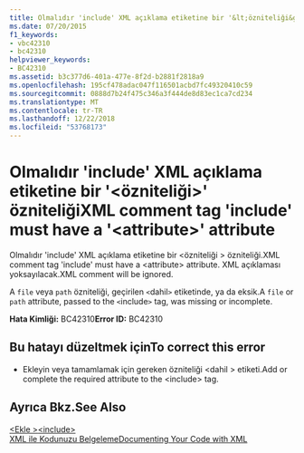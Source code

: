 ```yaml
---
title: Olmalıdır 'include' XML açıklama etiketine bir '&lt;özniteliği&gt;' özniteliği
ms.date: 07/20/2015
f1_keywords:
- vbc42310
- bc42310
helpviewer_keywords:
- BC42310
ms.assetid: b3c377d6-401a-477e-8f2d-b2881f2818a9
ms.openlocfilehash: 195cf478adac047f116501acbd7fc49320410c59
ms.sourcegitcommit: 0888d7b24f475c346a3f444de8d83ec1ca7cd234
ms.translationtype: MT
ms.contentlocale: tr-TR
ms.lasthandoff: 12/22/2018
ms.locfileid: "53768173"
---
```

# <a name="xml-comment-tag-include-must-have-a-ltattributegt-attribute"></a><span data-ttu-id="a3116-102">Olmalıdır 'include' XML açıklama etiketine bir '&lt;özniteliği&gt;' özniteliği</span><span class="sxs-lookup"><span data-stu-id="a3116-102">XML comment tag 'include' must have a '&lt;attribute&gt;' attribute</span></span>
<span data-ttu-id="a3116-103">Olmalıdır 'include' XML açıklama etiketine bir \<özniteliği > özniteliği.</span><span class="sxs-lookup"><span data-stu-id="a3116-103">XML comment tag 'include' must have a \<attribute> attribute.</span></span> <span data-ttu-id="a3116-104">XML açıklaması yoksayılacak.</span><span class="sxs-lookup"><span data-stu-id="a3116-104">XML comment will be ignored.</span></span>  
  
 <span data-ttu-id="a3116-105">A `file` veya `path` özniteliği, geçirilen `<`dahil`>` etiketinde, ya da eksik.</span><span class="sxs-lookup"><span data-stu-id="a3116-105">A `file` or `path` attribute, passed to the `<`include`>` tag, was missing or incomplete.</span></span>  
  
 <span data-ttu-id="a3116-106">**Hata Kimliği:** BC42310</span><span class="sxs-lookup"><span data-stu-id="a3116-106">**Error ID:** BC42310</span></span>  
  
## <a name="to-correct-this-error"></a><span data-ttu-id="a3116-107">Bu hatayı düzeltmek için</span><span class="sxs-lookup"><span data-stu-id="a3116-107">To correct this error</span></span>  
  
-   <span data-ttu-id="a3116-108">Ekleyin veya tamamlamak için gereken özniteliği \<dahil > etiketi.</span><span class="sxs-lookup"><span data-stu-id="a3116-108">Add or complete the required attribute to the \<include> tag.</span></span>  
  
## <a name="see-also"></a><span data-ttu-id="a3116-109">Ayrıca Bkz.</span><span class="sxs-lookup"><span data-stu-id="a3116-109">See Also</span></span>  
 [<span data-ttu-id="a3116-110">\<Ekle ></span><span class="sxs-lookup"><span data-stu-id="a3116-110">\<include></span></span>](../../visual-basic/language-reference/xmldoc/include.md)  
 [<span data-ttu-id="a3116-111">XML ile Kodunuzu Belgeleme</span><span class="sxs-lookup"><span data-stu-id="a3116-111">Documenting Your Code with XML</span></span>](../../visual-basic/programming-guide/program-structure/documenting-your-code-with-xml.md)
